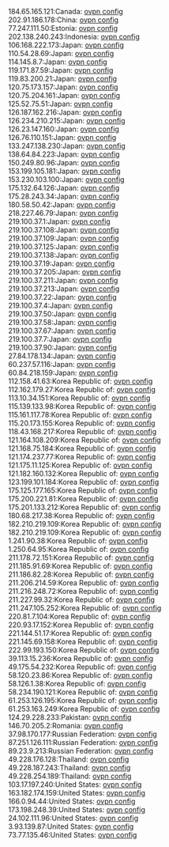 184.65.165.121:Canada: [ovpn config](vpn/184_65_165_121.ovpn)  
202.91.186.178:China: [ovpn config](vpn/202_91_186_178.ovpn)  
77.247.111.50:Estonia: [ovpn config](vpn/77_247_111_50.ovpn)  
202.138.240.243:Indonesia: [ovpn config](vpn/202_138_240_243.ovpn)  
106.168.222.173:Japan: [ovpn config](vpn/106_168_222_173.ovpn)  
110.54.28.69:Japan: [ovpn config](vpn/110_54_28_69.ovpn)  
114.145.8.7:Japan: [ovpn config](vpn/114_145_8_7.ovpn)  
119.171.87.59:Japan: [ovpn config](vpn/119_171_87_59.ovpn)  
119.83.200.21:Japan: [ovpn config](vpn/119_83_200_21.ovpn)  
120.75.173.157:Japan: [ovpn config](vpn/120_75_173_157.ovpn)  
120.75.204.161:Japan: [ovpn config](vpn/120_75_204_161.ovpn)  
125.52.75.51:Japan: [ovpn config](vpn/125_52_75_51.ovpn)  
126.187.162.216:Japan: [ovpn config](vpn/126_187_162_216.ovpn)  
126.234.210.215:Japan: [ovpn config](vpn/126_234_210_215.ovpn)  
126.23.147.160:Japan: [ovpn config](vpn/126_23_147_160.ovpn)  
126.76.110.151:Japan: [ovpn config](vpn/126_76_110_151.ovpn)  
133.247.138.230:Japan: [ovpn config](vpn/133_247_138_230.ovpn)  
138.64.84.223:Japan: [ovpn config](vpn/138_64_84_223.ovpn)  
150.249.80.96:Japan: [ovpn config](vpn/150_249_80_96.ovpn)  
153.199.105.181:Japan: [ovpn config](vpn/153_199_105_181.ovpn)  
153.230.103.100:Japan: [ovpn config](vpn/153_230_103_100.ovpn)  
175.132.64.126:Japan: [ovpn config](vpn/175_132_64_126.ovpn)  
175.28.243.34:Japan: [ovpn config](vpn/175_28_243_34.ovpn)  
180.58.50.42:Japan: [ovpn config](vpn/180_58_50_42.ovpn)  
218.227.46.79:Japan: [ovpn config](vpn/218_227_46_79.ovpn)  
219.100.37.1:Japan: [ovpn config](vpn/219_100_37_1.ovpn)  
219.100.37.108:Japan: [ovpn config](vpn/219_100_37_108.ovpn)  
219.100.37.109:Japan: [ovpn config](vpn/219_100_37_109.ovpn)  
219.100.37.125:Japan: [ovpn config](vpn/219_100_37_125.ovpn)  
219.100.37.138:Japan: [ovpn config](vpn/219_100_37_138.ovpn)  
219.100.37.19:Japan: [ovpn config](vpn/219_100_37_19.ovpn)  
219.100.37.205:Japan: [ovpn config](vpn/219_100_37_205.ovpn)  
219.100.37.211:Japan: [ovpn config](vpn/219_100_37_211.ovpn)  
219.100.37.213:Japan: [ovpn config](vpn/219_100_37_213.ovpn)  
219.100.37.22:Japan: [ovpn config](vpn/219_100_37_22.ovpn)  
219.100.37.4:Japan: [ovpn config](vpn/219_100_37_4.ovpn)  
219.100.37.50:Japan: [ovpn config](vpn/219_100_37_50.ovpn)  
219.100.37.58:Japan: [ovpn config](vpn/219_100_37_58.ovpn)  
219.100.37.67:Japan: [ovpn config](vpn/219_100_37_67.ovpn)  
219.100.37.7:Japan: [ovpn config](vpn/219_100_37_7.ovpn)  
219.100.37.90:Japan: [ovpn config](vpn/219_100_37_90.ovpn)  
27.84.178.134:Japan: [ovpn config](vpn/27_84_178_134.ovpn)  
60.237.57.116:Japan: [ovpn config](vpn/60_237_57_116.ovpn)  
60.84.218.159:Japan: [ovpn config](vpn/60_84_218_159.ovpn)  
112.158.41.63:Korea Republic of: [ovpn config](vpn/112_158_41_63.ovpn)  
112.162.179.27:Korea Republic of: [ovpn config](vpn/112_162_179_27.ovpn)  
113.10.34.151:Korea Republic of: [ovpn config](vpn/113_10_34_151.ovpn)  
115.139.133.98:Korea Republic of: [ovpn config](vpn/115_139_133_98.ovpn)  
115.161.117.78:Korea Republic of: [ovpn config](vpn/115_161_117_78.ovpn)  
115.20.173.155:Korea Republic of: [ovpn config](vpn/115_20_173_155.ovpn)  
118.43.168.217:Korea Republic of: [ovpn config](vpn/118_43_168_217.ovpn)  
121.164.108.209:Korea Republic of: [ovpn config](vpn/121_164_108_209.ovpn)  
121.168.75.184:Korea Republic of: [ovpn config](vpn/121_168_75_184.ovpn)  
121.174.237.77:Korea Republic of: [ovpn config](vpn/121_174_237_77.ovpn)  
121.175.11.125:Korea Republic of: [ovpn config](vpn/121_175_11_125.ovpn)  
121.182.160.132:Korea Republic of: [ovpn config](vpn/121_182_160_132.ovpn)  
123.199.101.184:Korea Republic of: [ovpn config](vpn/123_199_101_184.ovpn)  
175.125.177.165:Korea Republic of: [ovpn config](vpn/175_125_177_165.ovpn)  
175.200.221.81:Korea Republic of: [ovpn config](vpn/175_200_221_81.ovpn)  
175.201.133.212:Korea Republic of: [ovpn config](vpn/175_201_133_212.ovpn)  
180.68.217.38:Korea Republic of: [ovpn config](vpn/180_68_217_38.ovpn)  
182.210.219.109:Korea Republic of: [ovpn config](vpn/182_210_219_109.ovpn)  
182.210.219.109:Korea Republic of: [ovpn config](vpn/182_210_219_109.ovpn)  
1.241.90.38:Korea Republic of: [ovpn config](vpn/1_241_90_38.ovpn)  
1.250.64.95:Korea Republic of: [ovpn config](vpn/1_250_64_95.ovpn)  
211.178.72.151:Korea Republic of: [ovpn config](vpn/211_178_72_151.ovpn)  
211.185.91.69:Korea Republic of: [ovpn config](vpn/211_185_91_69.ovpn)  
211.186.82.28:Korea Republic of: [ovpn config](vpn/211_186_82_28.ovpn)  
211.206.214.59:Korea Republic of: [ovpn config](vpn/211_206_214_59.ovpn)  
211.216.248.72:Korea Republic of: [ovpn config](vpn/211_216_248_72.ovpn)  
211.227.99.32:Korea Republic of: [ovpn config](vpn/211_227_99_32.ovpn)  
211.247.105.252:Korea Republic of: [ovpn config](vpn/211_247_105_252.ovpn)  
220.81.7.104:Korea Republic of: [ovpn config](vpn/220_81_7_104.ovpn)  
220.93.17.152:Korea Republic of: [ovpn config](vpn/220_93_17_152.ovpn)  
221.144.51.17:Korea Republic of: [ovpn config](vpn/221_144_51_17.ovpn)  
221.145.69.158:Korea Republic of: [ovpn config](vpn/221_145_69_158.ovpn)  
222.99.193.150:Korea Republic of: [ovpn config](vpn/222_99_193_150.ovpn)  
39.113.15.236:Korea Republic of: [ovpn config](vpn/39_113_15_236.ovpn)  
49.175.54.232:Korea Republic of: [ovpn config](vpn/49_175_54_232.ovpn)  
58.120.23.86:Korea Republic of: [ovpn config](vpn/58_120_23_86.ovpn)  
58.126.1.38:Korea Republic of: [ovpn config](vpn/58_126_1_38.ovpn)  
58.234.190.121:Korea Republic of: [ovpn config](vpn/58_234_190_121.ovpn)  
61.253.126.195:Korea Republic of: [ovpn config](vpn/61_253_126_195.ovpn)  
61.253.163.249:Korea Republic of: [ovpn config](vpn/61_253_163_249.ovpn)  
124.29.228.233:Pakistan: [ovpn config](vpn/124_29_228_233.ovpn)  
146.70.205.2:Romania: [ovpn config](vpn/146_70_205_2.ovpn)  
37.98.170.177:Russian Federation: [ovpn config](vpn/37_98_170_177.ovpn)  
87.251.126.111:Russian Federation: [ovpn config](vpn/87_251_126_111.ovpn)  
89.23.9.213:Russian Federation: [ovpn config](vpn/89_23_9_213.ovpn)  
49.228.176.128:Thailand: [ovpn config](vpn/49_228_176_128.ovpn)  
49.228.187.243:Thailand: [ovpn config](vpn/49_228_187_243.ovpn)  
49.228.254.189:Thailand: [ovpn config](vpn/49_228_254_189.ovpn)  
103.17.197.240:United States: [ovpn config](vpn/103_17_197_240.ovpn)  
163.182.174.159:United States: [ovpn config](vpn/163_182_174_159.ovpn)  
166.0.94.44:United States: [ovpn config](vpn/166_0_94_44.ovpn)  
173.198.248.39:United States: [ovpn config](vpn/173_198_248_39.ovpn)  
24.102.111.96:United States: [ovpn config](vpn/24_102_111_96.ovpn)  
3.93.139.87:United States: [ovpn config](vpn/3_93_139_87.ovpn)  
73.77.135.46:United States: [ovpn config](vpn/73_77_135_46.ovpn)  

